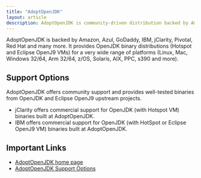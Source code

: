 ```yaml
---
title: "AdoptOpenJDK"
layout: article
description: AdoptOpenJDK is community-driven distribution backed by Amazon, Azul, GoDaddy, IBM, jClarity, Pivotal, Red Hat and many more. It provides binary distributions for a very wide range of platforms.
---
```


AdoptOpenJDK is backed by Amazon, Azul, GoDaddy, IBM, jClarity, Pivotal, Red Hat and many more. It provides OpenJDK binary distributions (Hotspot and Eclipse OpenJ9 VMs) for a very wide range of platforms (Linux, Mac, Windows 32/64, Arm 32/64, z/OS, Solaris, AIX, PPC, s390 and more).

## Support Options

AdoptOpenJDK offers community support and provides well-tested binaries from OpenJDK and Eclipse OpenJ9 upstream projects.

- jClarity offers commercial support for OpenJDK (with Hotspot VM) binaries built at AdoptOpenJDK.
- IBM offers commercial support for OpenJDK (with HotSpot or Eclipse OpenJ9 VM) binaries built at AdoptOpenJDK.

## Important Links

- [AdoptOpenJDK home page](https://adoptopenjdk.net/)
- [AdoptOpenJDK Support Options](https://adoptopenjdk.net/support.html)
